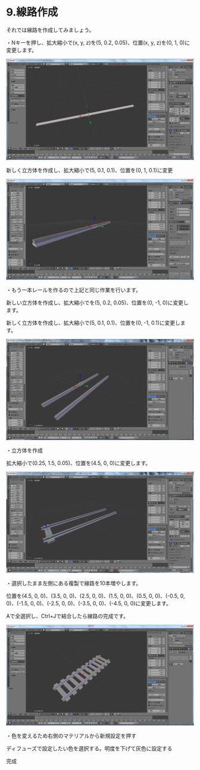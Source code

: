 # 9.線路作成

それでは線路を作成してみましょう。

・Nキーを押し、拡大縮小で\(x, y, z\)を\(5, 0.2, 0.05\)、位置\(x, y, z\)を\(0, 1, 0\)に変更します。

![](/Graphics/Blender/sennro2.png)

新しく立方体を作成し、拡大縮小で\(5, 0.1, 0.1\)、位置を\(0, 1, 0.1\)に変更

![](/Graphics/Blender/sennro4.png)

・もう一本レールを作るので上記と同じ作業を行います。

新しい立方体を作成し、拡大縮小でを\(5, 0.2, 0.05\)、位置を\(0, -1, 0\)に変更します。

新しく立方体を作成し、拡大縮小で\(5, 0.1, 0.1\)、位置を\(0, -1, 0.1\)に変更します。

![](/Graphics/Blender/sennro5.png)

・立方体を作成

拡大縮小で\(0.25, 1.5, 0.05\)、位置を\(4.5, 0, 0\)に変更します。

![](/Graphics/Blender/sennro6.png)

・選択したまま左側にある複製で線路を10本増やします。

位置を\(4.5, 0, 0\)、\(3.5, 0, 0\)、\(2.5, 0, 0\)、\(1.5, 0, 0\)、\(0.5, 0, 0\)、\(-0.5, 0, 0\)、\(-1.5, 0, 0\)、\(-2.5, 0, 0\)、\(-3.5, 0, 0\)、\(-4.5, 0, 0\)に変更します。

Aで全選択し、Ctrl+Jで結合したら線路の完成です。

![](/Graphics/Blender/sennro8.png)

・色を変えるため右側のマテリアルから新規設定を押す

ディフューズで設定したい色を選択する。明度を下げて灰色に設定する

完成

